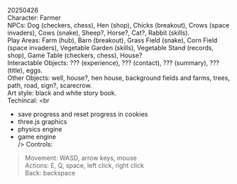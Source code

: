 20250426 <br />
Character: Farmer <br />
NPCs: Dog (checkers, chess), Hen (shop), Chicks (breakout), Crows (space invaders), Cows (snake), Sheep?, Horse?, Cat?, Rabbit (skills). <br />
Play Areas: Farm (hub), Barn (breakout), Grass Field (snake), Corn Field (space invaders), Vegetable Garden (skills), Vegetable Stand (records, shop), Game Table (checkers, chess), House? <br />
Interactable Objects: ??? (experience), ??? (contact), ??? (summary), ??? (title), eggs. <br />
Other Objects: well, house?, hen house, background fields and farms, trees, path, road, sign?, scarecrow. <br />
Art style: black and white story book. <br />
Techincal: <br
- save progress and reset progress in cookies <br />
- three.js graphics <br />
- physics engine <br />
- game engine <br />
/>
Controls: <br />
> Movement: WASD, arrow keys, mouse <br />
> Actions: E, Q, space, left click, right click <br />
> Back: backspace <br />
